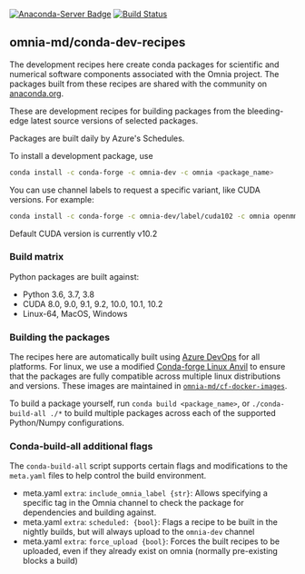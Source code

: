  [![Anaconda-Server Badge](https://anaconda.org/omnia-dev/openmm/badges/installer/conda.svg)](https://conda.anaconda.org/omnia-dev) [![Build Status](https://dev.azure.com/OmniaMD/conda-dev-recipes/_apis/build/status/omnia-md.conda-dev-recipes?branchName=master)](https://dev.azure.com/OmniaMD/conda-dev-recipes/_build/latest?definitionId=1&branchName=master)

omnia-md/conda-dev-recipes
--------------------------

The development recipes here create conda packages for scientific and numerical software
components associated with the Omnia project. The packages built from these
recipes are shared with the community on [anaconda.org](https://anaconda.org/omnia).

These are development recipes for building packages from the bleeding-edge latest source
versions of selected packages.

Packages are built daily by Azure's Schedules.

To install a development package, use

```bash
conda install -c conda-forge -c omnia-dev -c omnia <package_name>
```

You can use channel labels to request a specific variant, like CUDA versions. For example:

```bash
conda install -c conda-forge -c omnia-dev/label/cuda102 -c omnia openmm
```

Default CUDA version is currently v10.2

### Build matrix

Python packages are built against:

* Python 3.6, 3.7, 3.8
* CUDA 8.0, 9.0, 9.1, 9.2, 10.0, 10.1, 10.2
* Linux-64, MacOS, Windows

### Building the packages

The recipes here are automatically built using [Azure DevOps](https://azure.microsoft.com/en-us/services/devops/?cdn=disable)
for all platforms. For linux, we use a modified
[Conda-forge Linux Anvil](https://github.com/conda-forge/docker-images/tree/master/linux-anvil) to ensure that the
packages are fully compatible across multiple linux distributions and versions. These images are maintained in [`omnia-md/cf-docker-images`](https://github.com/omnia-md/cf-docker-images).

To build a package yourself, run `conda build <package_name>`, or
`./conda-build-all ./*` to build multiple packages across each of the
supported Python/Numpy configurations.

### Conda-build-all additional flags

The `conda-build-all` script supports certain flags and modifications to the `meta.yaml` files to help control the
build environment.

* meta.yaml `extra`: `include_omnia_label {str}`: Allows specifying a specific tag in the Omnia channel to check the package
    for dependencies and building against.
* meta.yaml `extra`: `scheduled: {bool}`: Flags a recipe to be built in the nightly builds, but will always upload to the `omnia-dev` channel
* meta.yaml `extra`: `force_upload {bool}`: Forces the built recipes to be uploaded, even if they already exist on omnia (normally pre-existing blocks a build)


